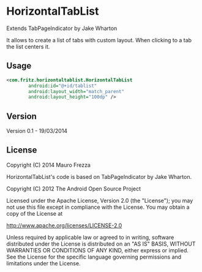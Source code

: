 HorizontalTabList
=================

Extends TabPageIndicator by Jake Wharton

It allows to create a list of tabs with custom layout. When clicking to a tab
the list centers it.

Usage
--------

```xml
<com.fritz.horizontaltablist.HorizontalTabList
        android:id="@+id/tablist"
        android:layout_width="match_parent"
        android:layout_height="100dp" />
```

Version
--------

Version 0.1 - 19/03/2014

License
--------

Copyright (C) 2014 Mauro Frezza

HorizontalTabList's code is based on TabPageIndicator by 
Jake Wharton.

Copyright (C) 2012 The Android Open Source Project

Licensed under the Apache License, Version 2.0 (the "License");
you may not use this file except in compliance with the License.
You may obtain a copy of the License at

   http://www.apache.org/licenses/LICENSE-2.0

Unless required by applicable law or agreed to in writing, software
distributed under the License is distributed on an "AS IS" BASIS,
WITHOUT WARRANTIES OR CONDITIONS OF ANY KIND, either express or implied.
See the License for the specific language governing permissions and
limitations under the License.

